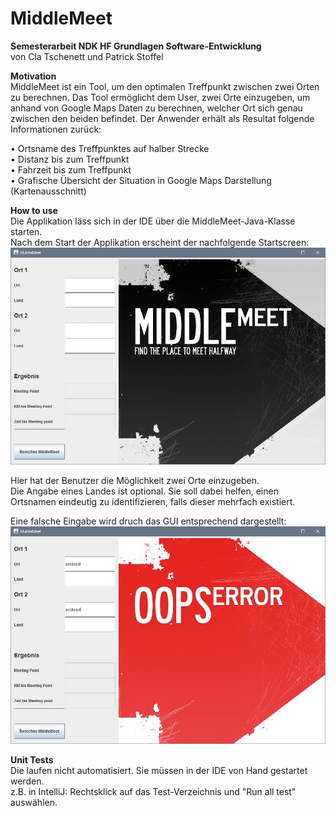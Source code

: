 # MiddleMeet

**Semesterarbeit NDK HF Grundlagen Software-Entwicklung**\
von Cla Tschenett und Patrick Stoffel

**Motivation**\
MiddleMeet ist ein Tool, um den optimalen Treffpunkt zwischen zwei Orten zu berechnen. Das Tool ermöglicht
dem User, zwei Orte einzugeben, um anhand von Google Maps Daten zu berechnen, welcher Ort sich genau
zwischen den beiden befindet. Der Anwender erhält als Resultat folgende Informationen zurück:

• Ortsname des Treffpunktes auf halber Strecke\
• Distanz bis zum Treffpunkt \
• Fahrzeit bis zum Treffpunkt \
• Grafische Übersicht der Situation in Google Maps Darstellung (Kartenausschnitt)

**How to use**\
Die Applikation läss sich in der IDE über die MiddleMeet-Java-Klasse starten.\
Nach dem Start der Applikation erscheint der nachfolgende Startscreen:\
![alt tag](resources/startscreen.jpg)

Hier hat der Benutzer die Möglichkeit zwei Orte einzugeben.\
Die Angabe eines Landes ist optional. Sie soll dabei helfen, einen Ortsnamen eindeutig zu
identifizieren, falls dieser mehrfach existiert.

Eine falsche Eingabe wird druch das GUI entsprechend dargestellt:\
![alt tag](resources/errorscreen.jpg)

**Unit Tests**\
Die laufen nicht automatisiert. Sie müssen in der IDE von Hand gestartet werden.\
z.B. in IntelliJ: Rechtsklick auf das Test-Verzeichnis und "Run all test" auswählen.